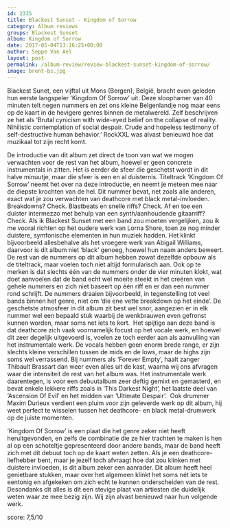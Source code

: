 ```yaml
---
id: 2335
title: Blackest Sunset - Kingdom of Sorrow
category: Album reviews
groups: Blackest Sunset
album: Kingdom of Sorrow
date: 2017-05-04T13:16:25+00:00
author: Seppe Van Ael
layout: post
permalink: /album-review/review-blackest-sunset-kingdom-of-sorrow/
image: brent-bs.jpg
---
```

Blackest Sunet, een vijftal uit Mons (Bergen), België, bracht even geleden hun eerste langspeler ‘Kingdom Of Sorrow’ uit. Deze sloophamer van 40 minuten telt negen nummers en zet ons kleine Belgenlandje nog maar eens op de kaart in de hevigere genres binnen de metalwereld. Zelf beschrijven ze het als ‘Brutal cynicism with wide-eyed belief on the collapse of reality. Nihilistic contemplation of social despair. Crude and hopeless testimony of self-destructive human behavior.’ RockXXL was alvast benieuwd hoe dat muzikaal tot zijn recht komt.

De introductie van dit album zet direct de toon van wat we mogen verwachten voor de rest van het album, hoewel er geen concrete instrumentals in zitten. Het is eerder de sfeer die geschetst wordt in dit halve minuutje, maar die sfeer is een en al duisternis. Titeltrack ‘Kingdom Of Sorrow’ neemt het over na deze introductie, en neemt je meteen mee naar de diepste krochten van de hel. Dit nummer bevat, net zoals alle anderen, exact wat je zou verwachten van deathcore met black metal-invloeden. Breakdowns? Check. Blastbeats en snelle riffs? Check. Af en toe een duister intermezzo met behulp van een synth/aanhoudende gitaarriff? Check. Als ik Blackest Sunset met een band zou moeten vergelijken, zou ik me vooral richten op het oudere werk van Lorna Shore, toen ze nog minder duistere, symfonische elementen in hun muziek hadden. Het klinkt bijvoorbeeld allesbehalve als het vroegere werk van Abigail Williams, daarvoor is dit album niet ‘black’ genoeg, hoewel hun naam anders beweert. De rest van de nummers op dit album hebben zowat dezelfde opbouw als de titeltrack, maar voelen toch niet altijd formularisch aan. Ook op te merken is dat slechts één van de nummers onder de vier minuten klokt, wat doet aanvoelen dat de band echt wel moeite steekt in het creëren van gehele nummers en zich niet baseert op één riff en er dan een nummer rond schrijft. De nummers draaien bijvoorbeeld, in tegenstelling tot veel bands binnen het genre, niet om ‘die ene vette breakdown op het einde’. De geschetste atmosfeer in dit album zit best wel snor, aangezien er in elk nummer wel een bepaald stuk waarbij de wenkbrauwen even gefronst kunnen worden, maar soms net iets te kort.  Het spijtige aan deze band is dat deathcore zich vaak voornamelijk focust op het vocale werk, en hoewel dit zeer degelijk uitgevoerd is, voelen ze toch eerder aan als aanvulling van het instrumentale werk. De vocals hebben geen enorm brede range, er zijn slechts kleine verschillen tussen de mids en de lows, maar de highs zijn soms wel verrassend. Bij nummers als ‘Forever Empty’, haalt zanger Thibault Brassart dan weer even alles uit de kast, waarna wij ons afvragen waar die intensiteit de rest van het album was. Het instrumentale werk daarentegen, is voor een debuutalbum zeer deftig gemixt en gemasterd, en bevat enkele lekkere riffs zoals in ‘This Darkest Night’, het laatste deel van ‘Ascension Of Evil’ en het midden van ‘Ultimate Despair’.  Ook drummer Maxim Durieux verdient een pluim voor zijn geleverde werk op dit album, hij weet perfect te wisselen tussen het deathcore- en black metal-drumwerk op de juiste momenten.

‘Kingdom Of Sorrow’ is een plaat die het genre zeker niet heeft heruitgevonden, en zelfs de combinatie die ze hier trachten te maken is hen al op een schoteltje gepresenteerd door andere bands, maar de band heeft zich met dit debuut toch op de kaart weten zetten. Als je een deathcore-liefhebber bent, maar je jezelf toch afvraagt hoe dat zou klinken met duistere invloeden, is dit album zeker een aanrader. Dit album heeft heel genietbare stukken, maar over het algemeen klinkt het soms nét iets te eentonig en afgekeken om zich echt te kunnen onderscheiden van de rest. Desondanks dit alles is dit een stevige plaat van artiesten die duidelijk weten waar ze mee bezig zijn. Wij zijn alvast benieuwd naar hun volgende werk.

score: 7,5/10

&nbsp;